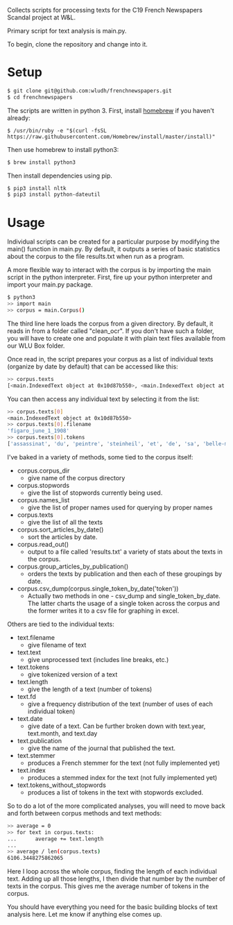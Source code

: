 Collects scripts for processing texts for the C19 French Newspapers Scandal project at W&L.

Primary script for text analysis is main.py.

To begin, clone the repository and change into it.

# Setup

```bash
$ git clone git@github.com:wludh/frenchnewspapers.git
$ cd frenchnewspapers
```

The scripts are written in python 3. First, install [homebrew](http://brew.sh/) if you haven't already: 
```
$ /usr/bin/ruby -e "$(curl -fsSL https://raw.githubusercontent.com/Homebrew/install/master/install)"
```

Then use homebrew to install python3:
```bash
$ brew install python3
```
Then install dependencies using pip.

```bash
$ pip3 install nltk
$ pip3 install python-dateutil
```

# Usage
Individual scripts can be created for a particular purpose by modifying the main() function in main.py. By default, it outputs a series of basic statistics about the corpus to the file results.txt when run as a program. 

A more flexible way to interact with the corpus is by importing the main script in the python interpreter. First, fire up your python interpreter and import your main.py package.

```bash
$ python3
>> import main
>> corpus = main.Corpus()
```

The third line here loads the corpus from a given directory. By default, it reads in from a folder called "clean_ocr". If you don't have such a folder, you will have to create one and populate it with plain text files available from our WLU Box folder. 

Once read in, the script prepares your corpus as a list of individual texts (organize by date by default) that can be accessed like this:

```bash
>> corpus.texts
[<main.IndexedText object at 0x10d87b550>, <main.IndexedText object at 0x10da060b8>, <main.IndexedText object at 0x10dbb11d0>, <main.IndexedText object at 0x10dc60dd8>, <main.IndexedText object at 0x10deef1d0>, <main.IndexedText object at 0x10e451710>, <main.IndexedText object at 0x10e680080>, <main.IndexedText object at 0x10e9cfa58>, <main.IndexedText object at 0x10eb57cf8>, <main.IndexedText object at 0x10d867898>, <main.IndexedText object at 0x10d9b84e0>, <main.IndexedText object at 0x10db7c5c0>, <main.IndexedText object at 0x10dbef048>, <main.IndexedText object at 0x10dd6a6a0>, <main.IndexedText object at 0x10e3a12e8>, <main.IndexedText object at 0x10e60ef98>, <main.IndexedText object at 0x10e88a978>, <main.IndexedText object at 0x10ea31978>, <main.IndexedText object at 0x10ec87e48>, <main.IndexedText object at 0x10d6a40f0>, <main.IndexedText object at 0x10d6a4630>, <main.IndexedText object at 0x10d8f4e80>, <main.IndexedText object at 0x10dabbcf8>, <main.IndexedText object at 0x10dcde278>, <main.IndexedText object at 0x10e1f2eb8>, <main.IndexedText object at 0x10e4ae940>, <main.IndexedText object at 0x10e721048>, <main.IndexedText object at 0x10ea1ab00>, <main.IndexedText object at 0x10ebccb38>]
```

You can then access any individual text by selecting it from the list:

```bash
>> corpus.texts[0]
<main.IndexedText object at 0x10d87b550>
>> corpus.texts[0].filename
'figaro_june_1_1908'
>> corpus.texts[0].tokens
['assassinat', 'du', 'peintre', 'steinheil', 'et', 'de', 'sa', 'belle-mère', 'mme', 'veuve', 'japy', 'mme', 'steinheil', 'échappe', 'a', 'la', 'mort', 'un', 'crime', 'épouvantable', ',', 'un', 'triple', 'assassinat', ',', 'a', 'été', 'commis', 'à', 'paris', 'dans', 'la', 'nuit', 'de', 'samedi', 'à', 'dimanche', '.', 'dans', 'la', 'série', 'des', 'meurtres', "qu'il", 'faut', 'enregistrer', 'chaque', 'jour', ',', 'celui-là', 'prend', 'une', 'place', 'à', 'part', '.',...
```

I've baked in a variety of methods, some tied to the corpus itself:

* corpus.corpus_dir 
    * give name of the corpus directory
* corpus.stopwords
    * give the list of stopwords currently being used.
* corpus.names_list
    * give the list of proper names used for querying by proper names
* corpus.texts 
    * give the list of all the texts
* corpus.sort_articles_by_date()
    * sort the articles by date.
* corpus.read_out()
    * output to a file called 'results.txt' a variety of stats about the texts in the corpus.
* corpus.group_articles_by_publication()
    * orders the texts by publication and then each of these groupings by date.
* corpus.csv_dump(corpus.single_token_by_date('token'))
    * Actually two methods in one - csv_dump and single_token_by_date. The latter charts the usage of a single token across the corpus and the former writes it to a csv file for graphing in excel.

Others are tied to the individual texts:

* text.filename
    * give filename of text
* text.text
    * give unprocessed text (includes line breaks, etc.)
* text.tokens
    * give tokenized version of a text
* text.length
    * give the length of a text (number of tokens)
* text.fd
    * give a frequency distribution of the text (number of uses of each individual token)
* text.date
    * give date of a text. Can be further broken down with text.year, text.month, and text.day
* text.publication
    * give the name of the journal that published the text.
* text.stemmer
    * produces a French stemmer for the text (not fully implemented yet)
* text.index
    * produces a stemmed index for the text (not fully implemented yet)
* text.tokens_without_stopwords
    * produces a list of tokens in the text with stopwords excluded.

So to do a lot of the more complicated analyses, you will need to move back and forth between corpus methods and text methods:

```bash
>> average = 0
>> for text in corpus.texts:
...      average += text.length
...
>> average / len(corpus.texts)
6106.3448275862065
```

Here I loop across the whole corpus, finding the length of each individual text. Adding up all those lengths, I then divide that number by the number of texts in the corpus. This gives me the average number of tokens in the corpus.

You should have everything you need for the basic building blocks of text analysis here. Let me know if anything else comes up.